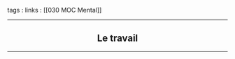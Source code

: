 tags : 
links : [[030 MOC Mental]]

****

<h2 style="text-align: center;"> Le travail </h2>

****


